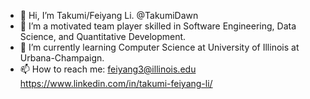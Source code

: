 - 👋 Hi, I’m Takumi/Feiyang Li.  @TakumiDawn
- 👀 I’m a motivated team player skilled in Software Engineering, Data Science, and Quantitative Development.
- 🌱 I’m currently learning Computer Science at University of Illinois at Urbana-Champaign.
- 📫 How to reach me: feiyang3@illinois.edu https://www.linkedin.com/in/takumi-feiyang-li/

<!---
TakumiDawn/TakumiDawn is a ✨ special ✨ repository because its `README.md` (this file) appears on your GitHub profile.
You can click the Preview link to take a look at your changes.
--->

